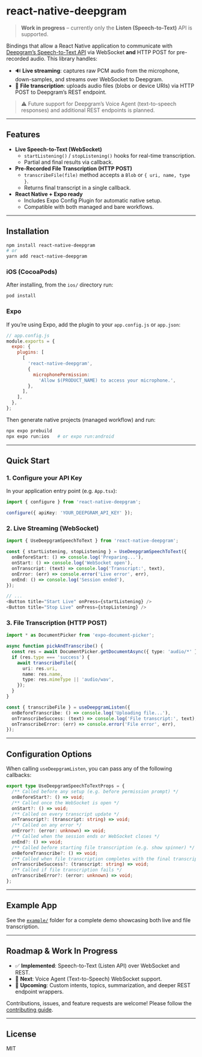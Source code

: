 # react-native-deepgram

> **Work in progress** – currently only the **Listen (Speech-to-Text)** API is supported.

Bindings that allow a React Native application to communicate with [Deepgram’s Speech-to-Text API](https://developers.deepgram.com/docs/listen) via WebSocket **and** HTTP POST for pre-recorded audio. This library handles:

- 🔊 **Live streaming**: captures raw PCM audio from the microphone, down-samples, and streams over WebSocket to Deepgram.
- 📄 **File transcription**: uploads audio files (blobs or device URIs) via HTTP POST to Deepgram’s REST endpoint.

> ⚠️ Future support for Deepgram’s Voice Agent (text-to-speech responses) and additional REST endpoints is planned.

---

## Features

- **Live Speech-to-Text (WebSocket)**
  - `startListening()` / `stopListening()` hooks for real-time transcription.
  - Partial and final results via callback.
- **Pre-Recorded File Transcription (HTTP POST)**
  - `transcribeFile(file)` method accepts a `Blob` or `{ uri, name, type }`.
  - Returns final transcript in a single callback.
- **React Native + Expo ready**
  - Includes Expo Config Plugin for automatic native setup.
  - Compatible with both managed and bare workflows.

---

## Installation

```bash
npm install react-native-deepgram
# or
yarn add react-native-deepgram
```

### iOS (CocoaPods)

After installing, from the `ios/` directory run:

```bash
pod install
```

### Expo

If you’re using Expo, add the plugin to your `app.config.js` or `app.json`:

```js
// app.config.js
module.exports = {
  expo: {
    plugins: [
      [
        'react-native-deepgram',
        {
          microphonePermission:
            'Allow $(PRODUCT_NAME) to access your microphone.',
        },
      ],
    ],
  },
};
```

Then generate native projects (managed workflow) and run:

```bash
npx expo prebuild
npx expo run:ios   # or expo run:android
```

---

## Quick Start

### 1. Configure your API Key

In your application entry point (e.g. `App.tsx`):

```ts
import { configure } from 'react-native-deepgram';

configure({ apiKey: 'YOUR_DEEPGRAM_API_KEY' });
```

### 2. Live Streaming (WebSocket)

```ts
import { UseDeepgramSpeechToText } from 'react-native-deepgram';

const { startListening, stopListening } = UseDeepgramSpeechToText({
  onBeforeStart: () => console.log('Preparing...'),
  onStart: () => console.log('WebSocket open'),
  onTranscript: (text) => console.log('Transcript:', text),
  onError: (err) => console.error('Live error', err),
  onEnd: () => console.log('Session ended'),
});

// ...
<Button title="Start Live" onPress={startListening} />
<Button title="Stop Live" onPress={stopListening} />
```

### 3. File Transcription (HTTP POST)

```ts
import * as DocumentPicker from 'expo-document-picker';

async function pickAndTranscribe() {
  const res = await DocumentPicker.getDocumentAsync({ type: 'audio/*' });
  if (res.type === 'success') {
    await transcribeFile({
      uri: res.uri,
      name: res.name,
      type: res.mimeType || 'audio/wav',
    });
  }
}
```

```ts
const { transcribeFile } = useDeepgramListen({
  onBeforeTranscribe: () => console.log('Uploading file...'),
  onTranscribeSuccess: (text) => console.log('File transcript:', text),
  onTranscribeError: (err) => console.error('File error', err),
});
```

---

## Configuration Options

When calling `useDeepgramListen`, you can pass any of the following callbacks:

```ts
export type UseDeepgramSpeechToTextProps = {
  /** Called before any setup (e.g. before permission prompt) */
  onBeforeStart?: () => void;
  /** Called once the WebSocket is open */
  onStart?: () => void;
  /** Called on every transcript update */
  onTranscript?: (transcript: string) => void;
  /** Called on any error */
  onError?: (error: unknown) => void;
  /** Called when the session ends or WebSocket closes */
  onEnd?: () => void;
  /** Called before starting file transcription (e.g. show spinner) */
  onBeforeTranscribe?: () => void;
  /** Called when file transcription completes with the final transcript */
  onTranscribeSuccess?: (transcript: string) => void;
  /** Called if file transcription fails */
  onTranscribeError?: (error: unknown) => void;
};
```

---

## Example App

See the [`example/`](example) folder for a complete demo showcasing both live and file transcription.

---

## Roadmap & Work In Progress

- ✅ **Implemented**: Speech-to-Text (Listen API) over WebSocket and REST.
- 🚧 **Next**: Voice Agent (Text-to-Speech) WebSocket support.
- 🚧 **Upcoming**: Custom intents, topics, summarization, and deeper REST endpoint wrappers.

Contributions, issues, and feature requests are welcome! Please follow the [contributing guide](CONTRIBUTING.md).

---

## License

MIT
